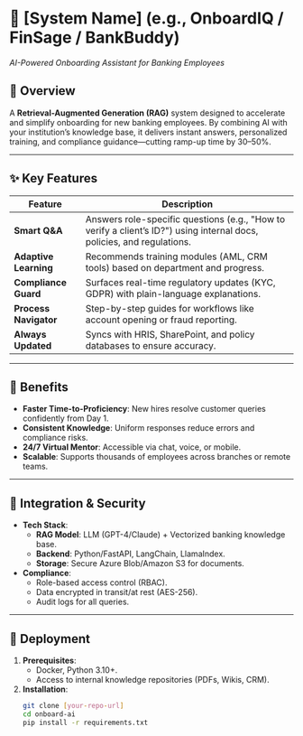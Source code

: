 # 🏦 [System Name] (e.g., OnboardIQ / FinSage / BankBuddy)  
*AI-Powered Onboarding Assistant for Banking Employees*  

## 📌 Overview  
A **Retrieval-Augmented Generation (RAG)** system designed to accelerate and simplify onboarding for new banking employees. By combining AI with your institution’s knowledge base, it delivers instant answers, personalized training, and compliance guidance—cutting ramp-up time by 30–50%.  

---

## ✨ Key Features  
| Feature | Description |  
|---------|-------------|  
| **Smart Q&A** | Answers role-specific questions (e.g., "How to verify a client’s ID?") using internal docs, policies, and regulations. |  
| **Adaptive Learning** | Recommends training modules (AML, CRM tools) based on department and progress. |  
| **Compliance Guard** | Surfaces real-time regulatory updates (KYC, GDPR) with plain-language explanations. |  
| **Process Navigator** | Step-by-step guides for workflows like account opening or fraud reporting. |  
| **Always Updated** | Syncs with HRIS, SharePoint, and policy databases to ensure accuracy. |  

---

## 🚀 Benefits  
- **Faster Time-to-Proficiency**: New hires resolve customer queries confidently from Day 1.  
- **Consistent Knowledge**: Uniform responses reduce errors and compliance risks.  
- **24/7 Virtual Mentor**: Accessible via chat, voice, or mobile.  
- **Scalable**: Supports thousands of employees across branches or remote teams.  

---

## 🔧 Integration & Security  
- **Tech Stack**:  
  - **RAG Model**: LLM (GPT-4/Claude) + Vectorized banking knowledge base.  
  - **Backend**: Python/FastAPI, LangChain, LlamaIndex.  
  - **Storage**: Secure Azure Blob/Amazon S3 for documents.  
- **Compliance**:  
  - Role-based access control (RBAC).  
  - Data encrypted in transit/at rest (AES-256).  
  - Audit logs for all queries.  

---

## 📂 Deployment  
1. **Prerequisites**:  
   - Docker, Python 3.10+.  
   - Access to internal knowledge repositories (PDFs, Wikis, CRM).  
2. **Installation**:  
   ```bash  
   git clone [your-repo-url]  
   cd onboard-ai  
   pip install -r requirements.txt  
